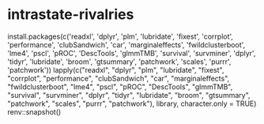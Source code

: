 # intrastate-rivalries

install.packages(c('readxl', 'dplyr', 'plm', 'lubridate', 'fixest', 'corrplot', 'performance', 'clubSandwich', 'car', 'marginaleffects', 'fwildclusterboot', 'lme4', 'pscl', 'pROC', 'DescTools', 'glmmTMB', 'survival', 'survminer', 'dplyr', 'tidyr', 'lubridate', 'broom', 'gtsummary', 'patchwork', 'scales', 'purrr', 'patchwork'))
lapply(c("readxl", "dplyr", "plm", "lubridate", "fixest", "corrplot", "performance", "clubSandwich", "car", "marginaleffects", "fwildclusterboot", "lme4", "pscl", "pROC", "DescTools", "glmmTMB", "survival", "survminer", "dplyr", "tidyr", "lubridate", "broom", "gtsummary", "patchwork", "scales", "purrr", "patchwork"), library, character.only = TRUE)
renv::snapshot()
